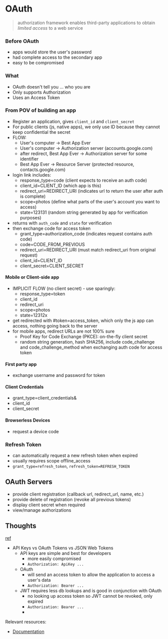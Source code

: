 # OAuth

> authorization framework enables third-party applications to obtain *limited access* to a web service

### Before OAuth
- apps would store the user's password
- had complete access to the secondary app
- easy to be compromised

### What
- OAuth doesn't tell you ... who you are
- Only supports Authorization
- Uses an Access Token

### From POV of building an app
- Register an application, gives `client_id` and `client_secret`
- For public clients (js, native apps), we only use ID because they cannot keep confidential the secret
- FLOW:
    * User's computer -> Best App Ever
    * User's computer -> Authorization server (accounts.google.com)
    * after redirect, Best App Ever -> Authorization server for some identifier
    * Best App Ever -> Resource Server (protected resource, contacts.google.com)
- login link includes:
    * response_type=code (client expects to receive an auth code)
    * client_id=CLIENT_ID (which app is this)
    * redirect_uri=REDIRECT_URI (indicates url to return the user after auth is complete)
    * scope=photos (define what parts of the user's account you want to access)
    * state=123131 (random string generated by app for verification purposes)
- returns with `auth_code` and `state` for verification
- then exchange code for access token
    * grant_type=authorization_code (indicates request contains auth code)
    * code=CODE_FROM_PREVIOUS
    * redirect_uri=REDIRECT_URI (must match redirect_uri from original request)
    * client_id=CLIENT_ID
    * client_secret=CLIENT_SECRET

#### Mobile or Client-side app
- IMPLICIT FLOW (no client secret) - use sparingly:
    * response_type=token
    * client_id
    * redirect_uri
    * scope=photos
    * state=12312x
- get redirected with #token=access_token, which only the js app can access, nothing going back to the server
- for mobile apps, redirect URLs are not 100% sure
    * Proof Key for Code Exchange (PKCE): on-the-fly client secret
    * random string generation, hash SHA256, include code_challenge and code_challenge_method when exchanging auth code for access token

#### First party app
- exchange username and password for token

#### Client Credentials
- grant_type=client_credentials&
- client_id
- client_secret

#### Browserless Devices
- request a device code 

### Refresh Token
- can automatically request a new refresh token when expired
- usually requires scope offline_access
- `grant_type=refresh_token`, `refresh_token=REFRESH_TOKEN`

## OAuth Servers
- provide client registration (callback url, redirect_url, name, etc.)
- provide delete of registration (revoke all previous tokens)
- display client secret when required
- view/manage authorizations

## Thoughts
[ref](https://stackoverflow.com/questions/34784644/what-is-the-difference-between-oauth-based-and-token-based-authentication)
- API Keys vs OAuth Tokens vs JSON Web Tokens
    * API keys are simple and best for developers
        * more easily compromised
        * `Authorization: ApiKey ...`
    * OAuth
        * will send an access token to allow the application to access a user's data
        * `Authorization: Bearer ...`
    * JWT requires less db lookups and is good in conjunction with OAuth
        * no looking up access token so JWT cannot be revoked, only expired
        * `Authorization: Bearer ...`
        * 

Relevant resources:
- [Documentation](https://oauth.net/)